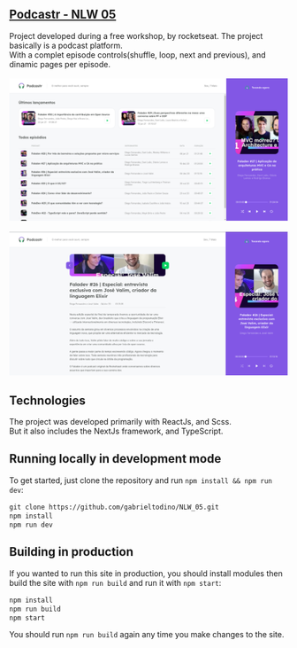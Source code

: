 ## [Podcastr - NLW 05](https://moveit-nlw-rust.vercel.app)

Project developed during a free workshop, by rocketseat. The project basically is a podcast platform.<br/>
With a complet episode controls(shuffle, loop, next and previous), and dinamic pages per episode.<br/><br/>
![home page](https://github.com/gabrieltodino/NLW_05/blob/master/Readme_Content/HomePage.png)<br/><br/>
![episode page](https://github.com/gabrieltodino/NLW_05/blob/master/Readme_Content/EpisodePage.png)

## Technologies

The project was developed primarily with ReactJs, and Scss. <br/>
But it also includes the NextJs framework, and TypeScript.

## Running locally in development mode

To get started, just clone the repository and run `npm install && npm run dev`:

    git clone https://github.com/gabrieltodino/NLW_05.git
    npm install
    npm run dev


## Building in production

If you wanted to run this site in production, you should install modules then build the site with `npm run build` and run it with `npm start`:

    npm install
    npm run build
    npm start

You should run `npm run build` again any time you make changes to the site.